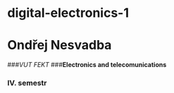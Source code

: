 # digital-electronics-1

# Ondřej Nesvadba
###_VUT FEKT_
###__Electronics and telecomunications__
### IV. semestr
